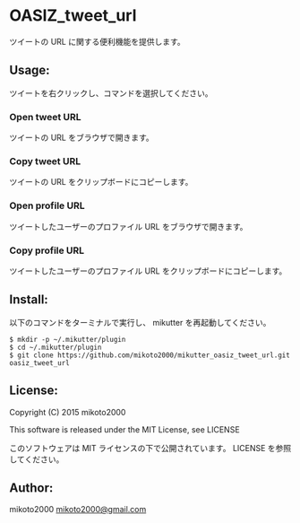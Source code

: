 OASIZ_tweet_url
===============

ツイートの URL に関する便利機能を提供します。

Usage:
------

ツイートを右クリックし、コマンドを選択してください。

### Open tweet URL

ツイートの URL をブラウザで開きます。

### Copy tweet URL

ツイートの URL をクリップボードにコピーします。

### Open profile URL

ツイートしたユーザーのプロファイル URL をブラウザで開きます。

### Copy profile URL

ツイートしたユーザーのプロファイル URL をクリップボードにコピーします。


Install:
--------

以下のコマンドをターミナルで実行し、 mikutter を再起動してください。

~~~ { .sh }
$ mkdir -p ~/.mikutter/plugin
$ cd ~/.mikutter/plugin
$ git clone https://github.com/mikoto2000/mikutter_oasiz_tweet_url.git oasiz_tweet_url
~~~


License:
--------

Copyright (C) 2015 mikoto2000

This software is released under the MIT License, see LICENSE

このソフトウェアは MIT ライセンスの下で公開されています。 LICENSE を参照してください。


Author:
-------

mikoto2000 <mikoto2000@gmail.com>
